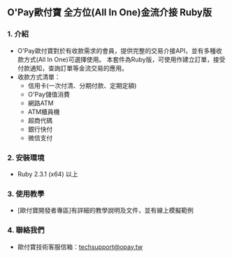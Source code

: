 ﻿## O'Pay歐付寶 全方位(All In One)金流介接 Ruby版

### 1. 介紹

* O'Pay歐付寶對於有收款需求的會員，提供完整的交易介接API，並有多種收款方式(All In One)可選擇使用。
本套件為Ruby版，可使用作建立訂單，接受付款通知，查詢訂單等金流交易的應用。
* 收款方式清單：
  * 信用卡(一次付清、分期付款、定期定額)
  * O'Pay儲值消費   
  * 網路ATM
  * ATM櫃員機
  * 超商代碼
  * 銀行快付
  * 微信支付

### 2. 安裝環境

* Ruby 2.3.1 (x64) 以上

### 3. 使用教學

* [歐付寶開發者專區]有詳細的教學說明及文件，並有線上模擬範例

### 4. 聯絡我們

* 歐付寶技術客服信箱：techsupport@opay.tw


